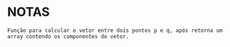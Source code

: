 # NOTAS
	Função para calcular o vetor entre dois pontos p e q, após retorna um array contendo os componentes do vetor.
